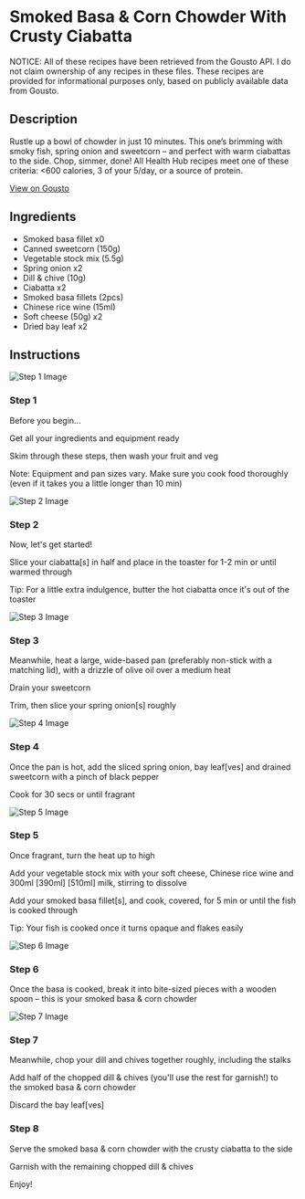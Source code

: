# Smoked Basa & Corn Chowder With Crusty Ciabatta 

NOTICE: All of these recipes have been retrieved from the Gousto API. I do not claim ownership of any recipes in these files. These recipes are provided for informational purposes only, based on publicly available data from Gousto.

## Description

Rustle up a bowl of chowder in just 10 minutes. This one’s brimming with smoky fish, spring onion and sweetcorn – and perfect with warm ciabattas to the side. Chop, simmer, done! All Health Hub recipes meet one of these criteria: <600 calories, 3 of your 5/day, or a source of protein.

[View on Gousto](https://www.gousto.co.uk/recipes/cookbook/10-min-smoked-fish-corn-chowder)

## Ingredients

- Smoked basa fillet x0
- Canned sweetcorn (150g)
- Vegetable stock mix (5.5g)
- Spring onion x2
- Dill & chive (10g)
- Ciabatta x2
- Smoked basa fillets (2pcs)
- Chinese rice wine (15ml)
- Soft cheese (50g) x2
- Dried bay leaf x2

## Instructions

![Step 1 Image](https://production-media.gousto.co.uk/cms/recipe-step-image/Admin10mm-Step-1-1614683393555-x200.jpg)

### Step 1

Before you begin...

Get all your ingredients and equipment ready

Skim through these steps, then wash your fruit and veg

Note: Equipment and pan sizes vary. Make sure you cook food thoroughly (even if it takes you a little longer than 10 min)

![Step 2 Image](https://production-media.gousto.co.uk/cms/recipe-step-image/RC2034Step-2-x200.jpg)

### Step 2

Now, let's get started!

Slice your ciabatta[s] in half and place in the toaster for 1-2 min or until warmed through

Tip: For a little extra indulgence, butter the hot ciabatta once it's out of the toaster

![Step 3 Image](https://production-media.gousto.co.uk/cms/recipe-step-image/RC2034Step-3-x200.jpg)

### Step 3

Meanwhile, heat a large, wide-based pan (preferably non-stick with a matching lid), with a drizzle of olive oil over a medium heat

Drain your sweetcorn

Trim, then slice your spring onion[s] roughly

![Step 4 Image](https://production-media.gousto.co.uk/cms/recipe-step-image/RC2034Step-4-x200.jpg)

### Step 4

Once the pan is hot, add the sliced spring onion, bay leaf[ves] and drained sweetcorn with a pinch of black pepper

Cook for 30 secs or until fragrant

![Step 5 Image](https://production-media.gousto.co.uk/cms/recipe-step-image/RC2034Step-5-x200.jpg)

### Step 5

Once fragrant, turn the heat up to high

Add your vegetable stock mix with your soft cheese, Chinese rice wine and 300ml <span class="text-purple">[390ml] </span><span class="text-danger">[510ml]</span> milk, stirring to dissolve

Add your smoked basa fillet[s], and cook, covered, for 5 min or until the fish is cooked through

Tip: Your fish is cooked once it turns opaque and flakes easily

![Step 6 Image](https://production-media.gousto.co.uk/cms/recipe-step-image/RC2034Step-6-x200.jpg)

### Step 6

Once the basa is cooked, break it into bite-sized pieces with a wooden spoon – this is your smoked basa & corn chowder

![Step 7 Image](https://production-media.gousto.co.uk/cms/recipe-step-image/Step-7-1727882196460-x200.jpg)

### Step 7

Meanwhile, chop your dill and chives together roughly, including the stalks

Add half of the chopped dill & chives (you'll use the rest for garnish!) to the smoked basa & corn chowder

Discard the bay leaf[ves]

### Step 8

Serve the smoked basa & corn chowder with the crusty ciabatta to the side

Garnish with the remaining chopped dill & chives

Enjoy!

